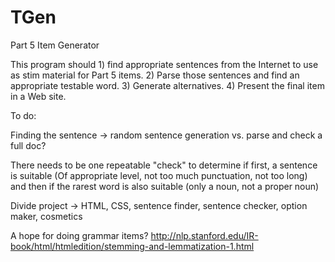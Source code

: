 # TGen
Part 5 Item Generator

This program should 1) find appropriate sentences from the Internet to use as stim material for Part 5 items. 2) Parse those sentences and find an appropriate testable word. 3) Generate alternatives. 4) Present the final item in a Web site.

To do:

Finding the sentence -> random sentence generation vs. parse and check a full doc?

There needs to be one repeatable "check" to determine if first, a sentence is suitable (Of appropriate level, not too much punctuation, not too long) and then if the rarest word is also suitable (only a noun, not a proper noun)

Divide project -> HTML, CSS, sentence finder, sentence checker, option maker, cosmetics

A hope for doing grammar items?
http://nlp.stanford.edu/IR-book/html/htmledition/stemming-and-lemmatization-1.html

